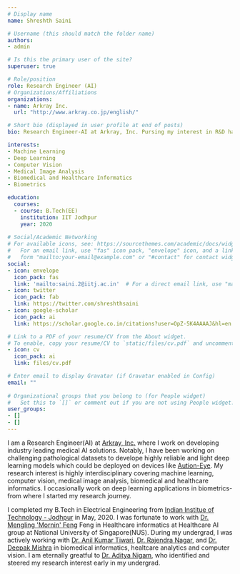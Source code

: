 ```yaml
---
# Display name
name: Shreshth Saini

# Username (this should match the folder name)
authors:
- admin

# Is this the primary user of the site?
superuser: true

# Role/position
role: Research Engineer (AI)
# Organizations/Affiliations
organizations:
- name: Arkray Inc. 
  url: "http://www.arkray.co.jp/english/"

# Short bio (displayed in user profile at end of posts)
bio: Research Engineer-AI at Arkray, Inc. Pursing my interest in R&D happening at the intersection of Computer vision, Machine Learning, Biomedical and Healthcare Informatics.

interests:
- Machine Learning
- Deep Learning
- Computer Vision
- Medical Image Analysis
- Biomedical and Healthcare Informatics
- Biometrics

education:
  courses:
  - course: B.Tech(EE)
    institution: IIT Jodhpur
    year: 2020
 
# Social/Academic Networking
# For available icons, see: https://sourcethemes.com/academic/docs/widgets/#icons
#   For an email link, use "fas" icon pack, "envelope" icon, and a link in the
#   form "mailto:your-email@example.com" or "#contact" for contact widget.
social:
- icon: envelope
  icon_pack: fas
  link: 'mailto:saini.2@iitj.ac.in'  # For a direct email link, use "mailto:test@example.org".
- icon: twitter
  icon_pack: fab
  link: https://twitter.com/shreshthsaini
- icon: google-scholar
  icon_pack: ai
  link: https://scholar.google.co.in/citations?user=OpZ-5K4AAAAJ&hl=en

# Link to a PDF of your resume/CV from the About widget.
# To enable, copy your resume/CV to `static/files/cv.pdf` and uncomment the lines below.  
- icon: cv
  icon_pack: ai
  link: files/cv.pdf

# Enter email to display Gravatar (if Gravatar enabled in Config)
email: ""
  
# Organizational groups that you belong to (for People widget)
#   Set this to `[]` or comment out if you are not using People widget.  
user_groups:
- []
- []
---
```

I am a Research Engineer(AI) at [Arkray, Inc.](http://www.arkray.co.jp/english/) where I work on developing industry leading medical AI solutions. Notably, I have been working on challenging pathological datasets to develope highly reliable and light deep learning models which could be deployed on devices like [Aution-Eye](http://www.arkray.co.jp/english/products/laboratory/urinalysis_analyzers/ai-4510.html). My research interest is highly interdisciplinary covering machine learning, computer vision, medical image analysis, biomedical and healthcare informatics. I occasionally work on deep learning applications in biometrics-from where I started my research journey.

I completed my B.Tech in Electrical Engineering from [Indian Institue of Technology - Jodhpur](https://iitj.ac.in/) in May, 2020. I was fortunate to work with [Dr. Mengling 'Mornin' Feng](https://mornin-feng.com) Feng in Healthcare informatics at Healthcare AI group at National University of Singapore(NUS). During my undergrad, I was actively working with [Dr. Anil Kumar Tiwari](http://home.iitj.ac.in/~akt/), [Dr. Rajendra Nagar](http://home.iitj.ac.in/~rn/), and [Dr. Deepak Mishra](http://home.iitj.ac.in/~dmishra/) in biomedical informatics, healtcare analytics and computer vision. I am eternally greatful to [Dr. Aditya Nigam](http://faculty.iitmandi.ac.in/~aditya/), who identified and steered my research interest early in my undergrad.


